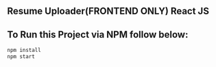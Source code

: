 ## Resume Uploader(FRONTEND ONLY) React JS 

## To Run this Project via NPM follow below:

```bash
npm install
npm start
```

